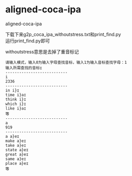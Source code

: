 # aligned-coca-ipa
aligned-coca-ipa

下载下来g2p_coca_ipa_withoutstress.txt和print_find.py  
运行print_find.py即可

withoutstress意思是去掉了重音标记


```
请输入模式，输入0为输入字母查找音标，输入1为输入音标查找字母：1
输入所需查找的音标ɪ
---------------------------
i
2336
---------------------------
in i}ɪ
time i}aɪ
think i}ɪ
which i}ɪ
like i}aɪ
等
---------------------------
a
919
---------------------------
a a}eɪ
make a}eɪ
take a}eɪ
state a}eɪ
great a}eɪ
same a}eɪ
place a}eɪ
等
```
